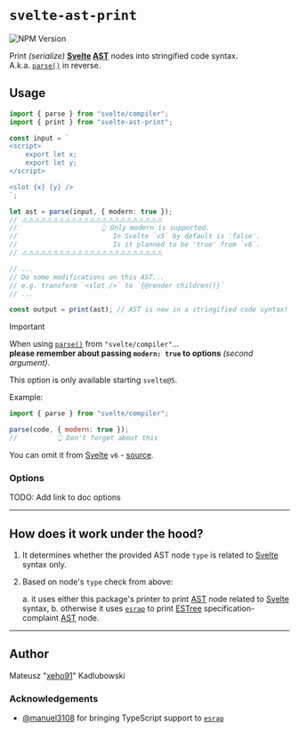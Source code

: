 # `svelte-ast-print`

![NPM Version](https://img.shields.io/npm/v/svelte-ast-print?style=for-the-badge&logo=npm)

Print _(serialize)_ **[Svelte] [AST]** nodes into stringified code syntax.\
A.k.a. [`parse()`] in reverse.

## Usage

```ts
import { parse } from "svelte/compiler";
import { print } from "svelte-ast-print";

const input = `
<script>
	export let x;
	export let y;
</script>

<slot {x} {y} />
`;

let ast = parse(input, { modern: true });
// ⚠️⚠️⚠️⚠️⚠️⚠️⚠️⚠️⚠️⚠️⚠️⚠️⚠️⚠️⚠️⚠️⚠️⚠️⚠️⚠️⚠️⚠️⚠️
//                     👆 Only modern is supported.
//                        In Svelte `v5` by default is 'false'.
//                        Is it planned to be 'true' from `v6`.
// ⚠️⚠️⚠️⚠️⚠️⚠️⚠️⚠️⚠️⚠️⚠️⚠️⚠️⚠️⚠️⚠️⚠️⚠️⚠️⚠️⚠️⚠️⚠️

// ...
// Do some modifications on this AST...
// e.g. transform `<slot />` to `{@render children()}`
// ...

const output = print(ast); // AST is now in a stringified code syntax! 🎉
```

> [!IMPORTANT]
>
> When using [`parse()`] from `"svelte/compiler"`...\
> **please remember about passing `modern: true` to options** _(second argument)_.
>
> This option is only available starting `svelte@5`.
>
> Example:
>
> ```js
> import { parse } from "svelte/compiler";
>
> parse(code, { modern: true });
> //          👆 Don't forget about this
> ```
>
> You can omit it from [Svelte] `v6` - [source](https://github.com/sveltejs/svelte/blob/5a05f6371a994286626a44168cb2c02f8a2ad567/packages/svelte/src/compiler/index.js#L99-L100).

### Options

TODO: Add link to doc options

---

## How does it work under the hood?

1. It determines whether the provided AST node `type` is related to [Svelte] syntax only.
1. Based on node's `type` check from above:

    a. it uses either this package's printer to print [AST] node related to [Svelte] syntax,
    b. otherwise it uses [`esrap`] to print [ESTree] specification-complaint [AST] node.

---

## Author

Mateusz "[xeho91](https://github.com/xeho91)" Kadlubowski

### Acknowledgements

- [@manuel3108](https://github.com/manuel3108) for bringing TypeScript support to [`esrap`]

<!-- links -->

[Svelte]: https://github.com/sveltejs/svelte
[`esrap`]: https://github.com/rich-harris/esrap
[`zimmerframe`]: https://github.com/rich-harris/zimmerframe
[ESTree]: https://github.com/estree/estree
[codemods]: https://codemod.com/blog/what-are-codemods#ill-find-replace-whats-the-issue-hint-a-lot
[`parse()`]: https://svelte.dev/docs/svelte-compiler#parse
[AST]: https://en.wikipedia.org/wiki/Abstract_syntax_tree
